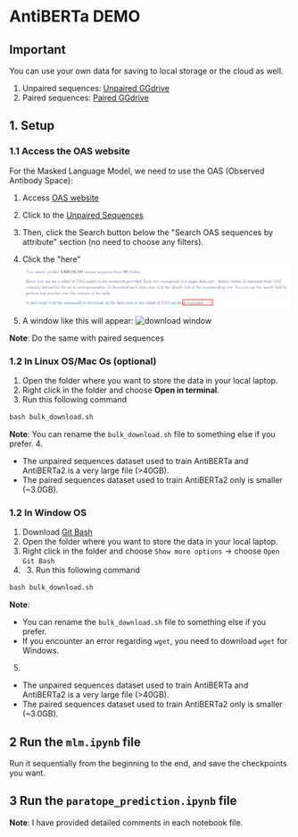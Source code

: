 # AntiBERTa DEMO

## Important 
You can use your own data for saving to local storage or the cloud as well.

1. Unpaired sequences: [Unpaired GGdrive](https://drive.google.com/file/d/1Q__6zeiK0KxY6ihWEV0sSub4oPQT_sdx/view?usp=sharing)
2. Paired sequences: [Paired GGdrive](https://drive.google.com/file/d/1OH68jaB0E9IjOhV3a_j12WToS1W0Y1E0/view?usp=drive_link)

## 1. Setup
### 1.1 Access the OAS website

For the Masked Language Model, we need to use the OAS (Observed Antibody Space):

1. Access [OAS website](https://opig.stats.ox.ac.uk/webapps/oas/)

2. Click to the [Unpaired Sequences](https://opig.stats.ox.ac.uk/webapps/oas/oas_unpaired/)

3. Then, click the Search button below the "Search OAS sequences by attribute" section (no need to choose any filters).

4. Click the "here" ![download here](./images/download-here.png)

5.  A window like this will appear: ![download window](./images/download_shfile.png)

**Note**: Do the same with paired sequences

### 1.2 In Linux OS/Mac Os (optional)

1. Open the folder where you want to store the data in your local laptop.
2. Right click in the folder and choose **Open in terminal**.
3. Run this following command
```cmd 
bash bulk_download.sh
```
**Note**: You can rename the `bulk_download.sh` file to something else if you prefer.
4. 
- The unpaired sequences dataset used to train AntiBERTa and AntiBERTa2 is a very large file (>40GB).
- The paired sequences dataset used to train AntiBERTa2 only is smaller (~3.0GB).

### 1.2 In Window OS 

1. Download [Git Bash](https://git-scm.com/downloads/win)
2. Open the folder where you want to store the data in your local laptop.
3. Right click in the folder and choose `Show more options` -> choose `Open Git Bash`
4. 3. Run this following command
```cmd 
bash bulk_download.sh
```
**Note**: 
* You can rename the `bulk_download.sh` file to something else if you prefer.
* If you encounter an error regarding `wget`, you need to download `wget` for Windows.
5. 
- The unpaired sequences dataset used to train AntiBERTa and AntiBERTa2 is a very large file (>40GB).
- The paired sequences dataset used to train AntiBERTa2 only is smaller (~3.0GB).

## 2 Run the `mlm.ipynb` file
Run it sequentially from the beginning to the end, and save the checkpoints you want.
## 3 Run the `paratope_prediction.ipynb` file

**Note**: I have provided detailed comments in each notebook file.

